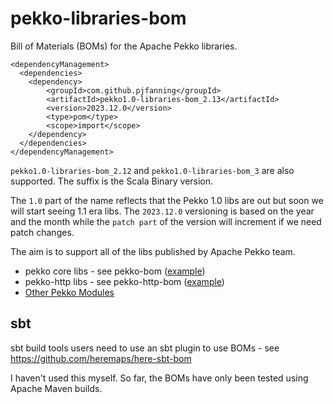# pekko-libraries-bom

Bill of Materials (BOMs) for the Apache Pekko libraries.

```
<dependencyManagement>
  <dependencies>
    <dependency>
        <groupId>com.github.pjfanning</groupId>
        <artifactId>pekko1.0-libraries-bom_2.13</artifactId>
        <version>2023.12.0</version>
        <type>pom</type>
        <scope>import</scope>
    </dependency>
  </dependencies>
</dependencyManagement>
```

`pekko1.0-libraries-bom_2.12` and `pekko1.0-libraries-bom_3` are also supported. The suffix is the Scala Binary version.

The `1.0` part of the name reflects that the Pekko 1.0 libs are out but soon we will start seeing 1.1 era libs.
The `2023.12.0` versioning is based on the year and the month while the `patch part` of the version will increment if we need patch changes.

The aim is to support all of the libs published by Apache Pekko team.
* pekko core libs - see pekko-bom ([example](https://repo1.maven.org/maven2/org/apache/pekko/pekko-bom_2.13/1.0.2/pekko-bom_2.13-1.0.2.pom))
* pekko-http libs - see pekko-http-bom ([example](https://repo1.maven.org/maven2/org/apache/pekko/pekko-http-bom_2.13/1.0.0/pekko-http-bom_2.13-1.0.0.pom))
* [Other Pekko Modules](https://pekko.apache.org/modules.html)

## sbt

sbt build tools users need to use an sbt plugin to use BOMs - see https://github.com/heremaps/here-sbt-bom

I haven't used this myself. So far, the BOMs have only been tested using Apache Maven builds.

